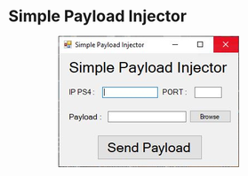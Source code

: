 # Simple Payload Injector

<p align="center">
  <img src="https://github.com/Pineapple-Geek/Simple-Payload-Injector/blob/main/Simple%20Payload%20Injector.jpg" />
</p>
